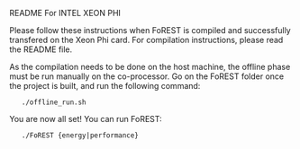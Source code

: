 README For INTEL XEON PHI

Please follow these instructions when FoREST is compiled and successfully transfered on the Xeon Phi card. For compilation instructions, please read the README file.

As the compilation needs to be done on the host machine, the offline phase must be run manually on the co-processor. Go on the FoREST folder once the project is built, and run the following command:
```
   ./offline_run.sh
```

You are now all set! You can run FoREST:
```
   ./FoREST {energy|performance}
```
